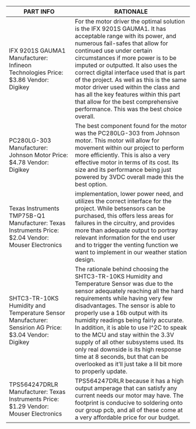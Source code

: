|PART INFO|RATIONALE|
|--------|---------|
|IFX 9201S GAUMA1 Manufacturer: Infineon Technologies Price: $3.86 Vendor: Digikey|For the motor driver the optimal solution is the IFX 9201S GAUMA1. It has acceptable range with its power, and numerous fail-safes that allow for continued use under certain circumstances if more power is to be imputed or outputted. It also uses the correct digital interface used that is part of the project. As well as this is the same motor driver used within the class and has all the key features within this part that allow for the best comprehensive performance. This was the best choice overall.|
|PC280LG-303 Manufacturer: Johnson Motor Price: $4.78 Vendor: Digikey|The best component found for the motor was the PC280LG-303 from Johnson motor. This motor will allow for movement within our project to perform more efficiently. This is also a very effective motor in terms of its cost. Its size and its performance being just powered by 3VDC overall made this the best option. |
|Texas Instruments TMP75B-Q1 Manufacturer: Texas Instruments Price: $2.04 Vendor: Mouser Electronics|implementation, lower power need, and utilizes the correct interface for the project. While betsensors can be purchased, this offers less areas for failures in the circuitry, and provides more than adequate output to portray relevant information for the end user and to trigger the venting function we want to implement in our weather station design.|
| SHTC3-TR-10KS Humidity and Temperature Sensor Manufacturer: Sensirion AG Price: $3.04 Vendor: Digikey |The rationale behind choosing the SHTC3-TR-10KS Humidity and Temperature Sensor was due to the sensor adequately reaching all the hard requirements while having very few disadvantages. The sensor is able to properly use a 16b output with its humidity readings being fairly accurate. In addition, it is able to use I^2C to speak to the MCU and stay within the 3.3V supply of all other subsystems used. Its only real downside is its high response time at 8 seconds, but that can be overlooked as it’ll just take a lil bit more to properly update.|
|TPS564247DRLR Manufacturer: Texas Instruments Price: $1.29 Vendor: Mouser Electronics|TPS564247DRLR because it has a high output amperage that can satisfy any current needs our motor may have. The footprint is conducive to soldering onto our group pcb, and all of these come at a very affordable price for our budget.|
